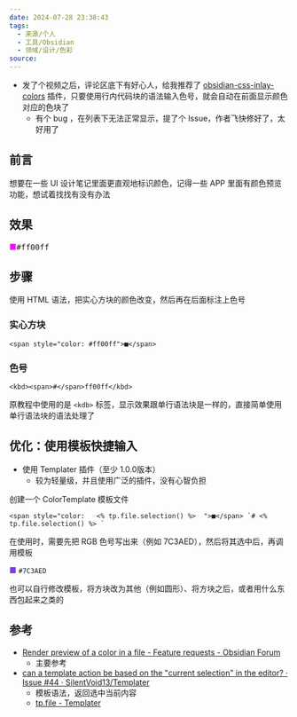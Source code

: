 ```yaml
---
date: 2024-07-28 23:38:43
tags:
  - 来源/个人
  - 工具/Obsidian
  - 领域/设计/色彩
source:
---
```

- 发了个视频之后，评论区底下有好心人，给我推荐了 [obsidian-css-inlay-colors](https://github.com/GRA0007/obsidian-css-inlay-colors) 插件，只要使用行内代码块的语法输入色号，就会自动在前面显示颜色对应的色块了
	- 有个 bug ，在列表下无法正常显示，提了个 Issue，作者飞快修好了，太好用了


## 前言

想要在一些 UI 设计笔记里面更直观地标识颜色，记得一些 APP 里面有颜色预览功能，想试着找找有没有办法

## 效果

<span style="color: #ff00ff ">■</span><kbd><span>#</span>ff00ff</kbd>

## 步骤

使用 HTML 语法，把实心方块的颜色改变，然后再在后面标注上色号

### 实心方块

```
<span style="color: #ff00ff">■</span>
```

### 色号

```
<kbd><span>#</span>ff00ff</kbd>
```

原教程中使用的是 `<kdb>` 标签，显示效果跟单行语法块是一样的，直接简单使用单行语法块的语法处理了

## 优化：使用模板快捷输入

- 使用 Templater 插件（至少 1.0.0版本）
	- 较为轻量级，并且使用广泛的插件，没有心智负担

创建一个 ColorTemplate 模板文件

```
<span style="color:   <% tp.file.selection() %>  ">■</span> `# <% tp.file.selection() %> `
```

在使用时，需要先把 RGB 色号写出来（例如 7C3AED），然后将其选中后，再调用模板

<span style="color: 7C3AED">■</span> `#7C3AED`

也可以自行修改模板，将方块改为其他（例如圆形）、将方块之后，或者用什么东西包起来之类的
## 参考

- [Render preview of a color in a file - Feature requests - Obsidian Forum](https://forum.obsidian.md/t/render-preview-of-a-color-in-a-file/47042/3)
	- 主要参考
- [can a template action be based on the "current selection" in the editor? · Issue #44 · SilentVoid13/Templater](https://github.com/SilentVoid13/Templater/issues/44)
	- 模板语法，返回选中当前内容
	- [tp.file - Templater](https://silentvoid13.github.io/Templater/internal-functions/internal-modules/file-module.html?highlight=selection#tpfileselection)
